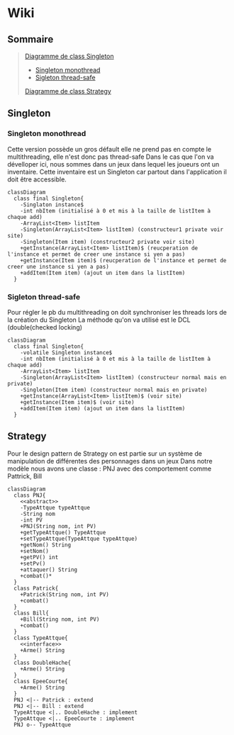 # Wiki

## Sommaire
> [Diagramme de class Singleton](#singleton)
> - [Singleton monothread](#singleton-monothread)
> - [Sigleton thread-safe](#sigleton-thread-safe)
> 
> [Diagramme de class Strategy](#strategy)

## Singleton
### Singleton monothread
Cette version possède un gros défault elle ne prend pas en compte le multithreading, elle n'est donc pas thread-safe
Dans le cas que l'on va dévelloper ici, nous sommes dans un jeux dans lequel les joueurs ont un inventaire. Cette inventaire est un Singleton car partout dans l'application il doit être accessible.
```mermaid
classDiagram
  class final Singleton{
    -Singlaton instance$
    -int nbItem (initialisé à 0 et mis à la taille de listItem à chaque add)
    -ArrayList<Item> listItem
    -Singleton(ArrayList<Item> listItem) (constructeur1 private voir site)
    -Singleton(Item item) (constructeur2 private voir site)
    +getInstance(ArrayList<Item> listItem)$ (reucperation de l'instance et permet de creer une instance si yen a pas)
    +getInstance(Item item)$ (reucperation de l'instance et permet de creer une instance si yen a pas)
    +addItem(Item item) (ajout un item dans la listItem)
  }
```

### Sigleton thread-safe
Pour régler le pb du multithreading on doit synchroniser les threads lors de la création du Singleton
La méthode qu'on va utilisé est le DCL (double(checked locking)
```mermaid
classDiagram
  class final Singleton{
    -volatile Singleton instance$
    -int nbItem (initialisé à 0 et mis à la taille de listItem à chaque add)
    -ArrayList<Item> listItem
    -Singleton(ArrayList<Item> listItem) (constructeur normal mais en private)
    -Singleton(Item item) (constructeur normal mais en private)
    +getInstance(ArrayList<Item> listItem)$ (voir site)
    +getInstance(Item item)$ (voir site)
    +addItem(Item item) (ajout un item dans la listItem)
  }
```

## Strategy
Pour le design pattern de Strategy on est partie sur un système de manipulation de différentes des personnages dans un jeux
Dans notre modèle nous avons une classe : PNJ avec des comportement comme Pattrick, Bill
```mermaid
classDiagram
  class PNJ{
    <<abstract>>
    -TypeAttque typeAttque
    -String nom
    -int PV
    +PNJ(String nom, int PV)
    +getTypeAttque() TypeAttque
    +setTypeAttque(TypeAttque typeAttque)
    +getNom() String
    +setNom()
    +getPV() int
    +setPv()
    +attaquer() String
    +combat()*
  }
  class Patrick{
    +Patrick(String nom, int PV)
    +combat()
  }
  class Bill{
    +Bill(String nom, int PV)
    +combat()
  }
  class TypeAttque{
    <<interface>>
    +Arme() String
  }
  class DoubleHache{
    +Arme() String
  }
  class EpeeCourte{
    +Arme() String
  }
  PNJ <|-- Patrick : extend
  PNJ <|-- Bill : extend
  TypeAttque <|.. DoubleHache : implement
  TypeAttque <|.. EpeeCourte : implement
  PNJ o-- TypeAttque
```
